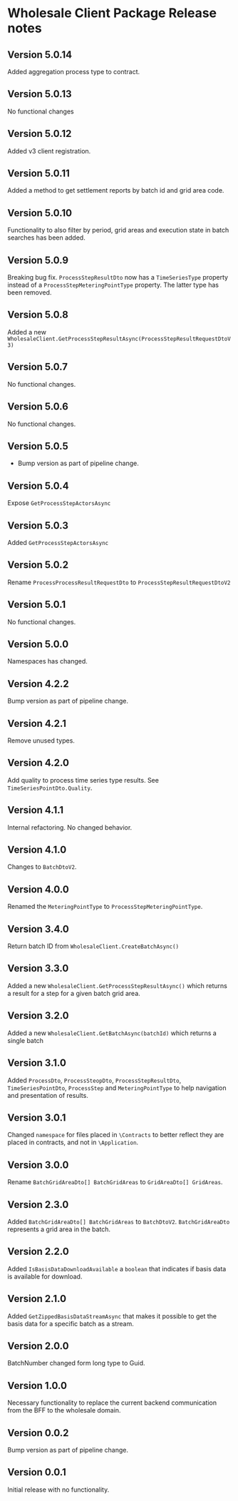 # Wholesale Client Package Release notes

## Version 5.0.14

Added aggregation process type to contract.

## Version 5.0.13

No functional changes

## Version 5.0.12

Added v3 client registration.

## Version 5.0.11

Added a method to get settlement reports by batch id and grid area code.

## Version 5.0.10

Functionality to also filter by period, grid areas and execution state in batch searches has been added.

## Version 5.0.9

Breaking bug fix. `ProcessStepResultDto` now has a `TimeSeriesType` property instead of a `ProcessStepMeteringPointType` property.
The latter type has been removed.

## Version 5.0.8

Added a new `WholesaleClient.GetProcessStepResultAsync(ProcessStepResultRequestDtoV3)`

## Version 5.0.7

No functional changes.

## Version 5.0.6

No functional changes.

## Version 5.0.5

- Bump version as part of pipeline change.

## Version 5.0.4

Expose `GetProcessStepActorsAsync`

## Version 5.0.3

Added `GetProcessStepActorsAsync`

## Version 5.0.2

Rename `ProcessProcessResultRequestDto` to `ProcessStepResultRequestDtoV2`

## Version 5.0.1

No functional changes.

## Version 5.0.0

Namespaces has changed.

## Version 4.2.2

Bump version as part of pipeline change.

## Version 4.2.1

Remove unused types.

## Version 4.2.0

Add quality to process time series type results. See `TimeSeriesPointDto.Quality`.

## Version 4.1.1

Internal refactoring. No changed behavior.

## Version 4.1.0

Changes to `BatchDtoV2`.

## Version 4.0.0

Renamed the `MeteringPointType` to `ProcessStepMeteringPointType`.

## Version 3.4.0

Return batch ID from `WholesaleClient.CreateBatchAsync()`

## Version 3.3.0

Added a new `WholesaleClient.GetProcessStepResultAsync()` which returns a result for a step for a given batch grid area.

## Version 3.2.0

Added a new `WholesaleClient.GetBatchAsync(batchId)` which returns a single batch

## Version 3.1.0

Added `ProcessDto`, `ProcessSteopDto`, `ProcessStepResultDto`, `TimeSeriesPointDto`, `ProcessStep` and `MeteringPointType` to help navigation and presentation of results.

## Version 3.0.1

Changed `namespace` for files placed in `\Contracts` to better reflect they are placed in contracts, and not in `\Application`.

## Version 3.0.0

Rename `BatchGridAreaDto[] BatchGridAreas` to `GridAreaDto[] GridAreas`.

## Version 2.3.0

Added `BatchGridAreaDto[] BatchGridAreas` to `BatchDtoV2`. `BatchGridAreaDto` represents a grid area in the batch.

## Version 2.2.0

Added `IsBasisDataDownloadAvailable` a `boolean` that indicates if basis data is available for download.

## Version 2.1.0

Added `GetZippedBasisDataStreamAsync` that makes it possible to get the basis data for a specific batch as a stream.

## Version 2.0.0

BatchNumber changed form long type to Guid.

## Version 1.0.0

Necessary functionality to replace the current backend communication from the BFF to the wholesale domain.

## Version 0.0.2

Bump version as part of pipeline change.

## Version 0.0.1

Initial release with no functionality.
